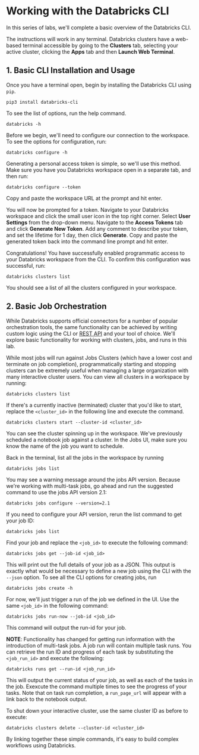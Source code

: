 # Working with the Databricks CLI

In this series of labs, we'll complete a basic overview of the Databricks CLI.

The instructions will work in any terminal. Databricks clusters have a web-based terminal accessible by going to the **Clusters** tab, selecting your active cluster, clicking the **Apps** tab and then **Launch Web Terminal**.

## 1. Basic CLI Installation and Usage

Once you have a terminal open, begin by installing the Databricks CLI using `pip`.

```
pip3 install databricks-cli
```

To see the list of options, run the help command.

```
databricks -h
```

Before we begin, we'll need to configure our connection to the workspace. To see the options for configuration, run:

```
databricks configure -h
```

Generating a personal access token is simple, so we'll use this method. Make sure you have you Databricks workspace open in a separate tab, and then run: 

```
databricks configure --token
```

Copy and paste the workspace URL at the prompt and hit enter.

You will now be prompted for a token. Navigate to your Databricks workspace and click the small user icon in the top right corner. Select **User Settings** from the drop-down menu. Navigate to the **Access Tokens** tab and click **Generate New Token**. Add any comment to describe your token, and set the lifetime for 1 day, then click **Generate**. Copy and paste the generated token back into the command line prompt and hit enter.

Congratulations! You have successfully enabled programmatic access to your Databricks workspace from the CLI. To confirm this configuration was successful, run:

```
databricks clusters list
```

You should see a list of all the clusters configured in your workspace.

## 2. Basic Job Orchestration

While Databricks supports official connectors for a number of popular orchestration tools, the same functionality can be achieved by writing custom logic using the CLI or [REST API](https://docs.databricks.com/dev-tools/api/latest/index.html) and your tool of choice. We'll explore basic functionality for working with clusters, jobs, and runs in this lab.

While most jobs will run against Jobs Clusters (which have a lower cost and terminate on job completion), programmatically starting and stopping clusters can be extremely useful when managing a large organization with many interactive cluster users. You can view all clusters in a workspace by running:

```
databricks clusters list
```

If there's a currently inactive (terminated) cluster that you'd like to start, replace the `<cluster_id>` in the following line and execute the command.

```
databricks clusters start --cluster-id <cluster_id>
```

You can see the cluster spinning up in the workspace. We've previously scheduled a notebook job against a cluster. In the Jobs UI, make sure you know the name of the job you want to schedule.

Back in the terminal, list all the jobs in the workspace by running

```
databricks jobs list 
```

You may see a warning message around the jobs API version. Because we're working with multi-task jobs, go ahead and run the suggested command to use the jobs API version 2.1:

```
databricks jobs configure --version=2.1
```

If you need to configure your API version, rerun the list command to get your job ID:

```
databricks jobs list 
```

Find your job and replace the `<job_id>` to execute the following command:

```
databricks jobs get --job-id <job_id>
```

This will print out the full details of your job as a JSON. This output is exactly what would be necessary to define a new job using the CLI with the `--json` option. To see all the CLI options for creating jobs, run

```
databricks jobs create -h
```

For now, we'll just trigger a run of the job we defined in the UI. Use the same `<job_id>` in the following command:

```
databricks jobs run-now --job-id <job_id>
```

This command will output the run-id for your job.

**NOTE**: Functionality has changed for getting run information with the introduction of multi-task jobs. A job run will contain multiple task runs. You can retrieve the run ID and progress of each task by substituting the `<job_run_id>` and execute the following:

```
databricks runs get --run-id <job_run_id>
```

This will output the current status of your job, as well as each of the tasks in the job. Exexcute the command multiple times to see the progress of your tasks. Note that on task run completion, a `run_page_url` will appear with a link back to the notebook output.

To shut down your interactive cluster, use the same cluster ID as before to execute:

```
databricks clusters delete --cluster-id <cluster_id>
```

By linking together these simple commands, it's easy to build complex workflows using Databricks.
